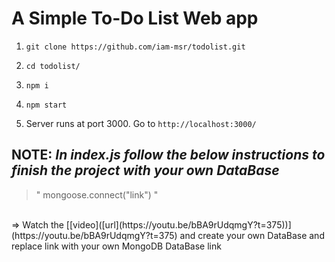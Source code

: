 # A Simple To-Do List Web app

1) `git clone https://github.com/iam-msr/todolist.git`

2) `cd todolist/`

3) `npm i`

4) `npm start`

5) Server runs at port 3000. Go to `http://localhost:3000/`

## NOTE: _In index.js follow the below instructions to finish the project with your own DataBase_ 
> " mongoose.connect("link") "
<br>
=> Watch the [[video]([url](https://youtu.be/bBA9rUdqmgY?t=375))](https://youtu.be/bBA9rUdqmgY?t=375) and create your own DataBase and replace link with your own MongoDB DataBase link
